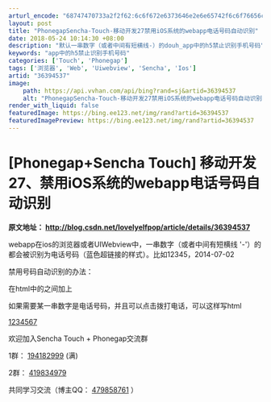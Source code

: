 ```yaml
---
arturl_encode: "68747470733a2f2f62:6c6f672e6373646e2e6e65742f6c6f76656c79656c66706f70:2f61727469636c652f64657461696c732f3336333934353337"
layout: post
title: "PhonegapSencha-Touch-移动开发27禁用iOS系统的webapp电话号码自动识别"
date: 2018-05-24 10:14:30 +08:00
description: "默认一串数字（或者中间有短横线-）的douh_app中的h5禁止识别手机号码"
keywords: "app中的h5禁止识别手机号码"
categories: ['Touch', 'Phonegap']
tags: ['浏览器', 'Web', 'Uiwebview', 'Sencha', 'Ios']
artid: "36394537"
image:
    path: https://api.vvhan.com/api/bing?rand=sj&artid=36394537
    alt: "PhonegapSencha-Touch-移动开发27禁用iOS系统的webapp电话号码自动识别"
render_with_liquid: false
featuredImage: https://bing.ee123.net/img/rand?artid=36394537
featuredImagePreview: https://bing.ee123.net/img/rand?artid=36394537
---
```


# [Phonegap+Sencha Touch] 移动开发27、禁用iOS系统的webapp电话号码自动识别

**原文地址：
<http://blog.csdn.net/lovelyelfpop/article/details/36394537>**

webapp在ios的浏览器或者UIWebview中，一串数字（或者中间有短横线 '-'）的都会被识别为电话号码（蓝色超链接的样式）。比如12345，2014-07-02

禁用号码自动识别的办法：

在html中的<head></head>之间加上
<meta name="format-detection" content="telephone=no" />

如果需要某一串数字是电话号码，并且可以点击拨打电话，可以这样写html

<a href="tel:
1234567
">1234567</a>

欢迎加入Sencha Touch + Phonegap交流群

1群：
[194182999](http://shang.qq.com/wpa/qunwpa?idkey=d578312312c7dd1a7cbf0f7b7080a40feb21843740c29e2e5588f1987e95267a)
(满)

2群：
[419834979](http://shang.qq.com/wpa/qunwpa?idkey=880bc64743eb2c91b5acaf22c73b2124ac0df5f852fe28963b635c9d95c34c3f)

共同学习交流（博主QQ：
[479858761](http://wpa.qq.com/msgrd?v=3&uin=479858761&site=qq&menu=yes)
）